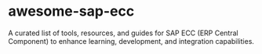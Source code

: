 # awesome-sap-ecc
A curated list of tools, resources, and guides for SAP ECC (ERP Central Component) to enhance learning, development, and integration capabilities.
